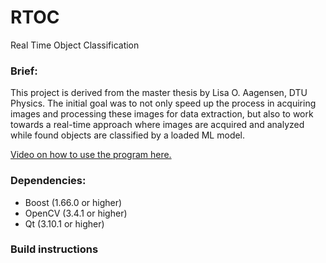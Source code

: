 # RTOC
Real Time Object Classification



### Brief:

This project is derived from the master thesis by Lisa O. Aagensen, DTU Physics. The initial goal was to not only speed up the process in acquiring images and processing these images for data extraction, but also to work towards a real-time approach where images are acquired and analyzed while found objects are classified by a loaded ML model.

[Video on how to use the program here.](https://www.youtube.com/watch?v=9l0NIpTe4tE)


### Dependencies:

 - Boost (1.66.0 or higher)
 - OpenCV (3.4.1 or higher)
 - Qt (3.10.1 or higher)


### Build instructions
